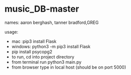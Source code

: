 # music_DB-master
names: aaron berghash, tanner bradford,GREG


usage:
- mac :pip3 install Flask
- windows: python3 -m pip3 install Flask
- pip install psycopg2
- to run, cd into project directory
- from terminal run python3 main.py
- from browser type in local host (should be on port 5000)
